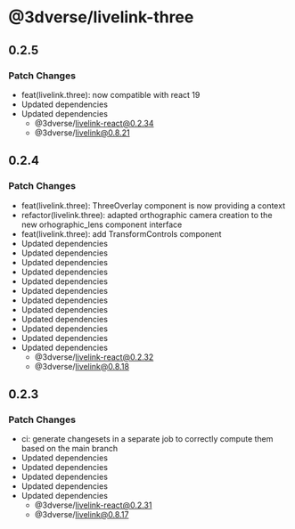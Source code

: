 # @3dverse/livelink-three

## 0.2.5

### Patch Changes

- feat(livelink.three): now compatible with react 19
- Updated dependencies
- Updated dependencies
    - @3dverse/livelink-react@0.2.34
    - @3dverse/livelink@0.8.21

## 0.2.4

### Patch Changes

- feat(livelink.three): ThreeOverlay component is now providing a context
- refactor(livelink.three): adapted orthographic camera creation to the new orhographic_lens component interface
- feat(livelink.three): add TransformControls component
- Updated dependencies
- Updated dependencies
- Updated dependencies
- Updated dependencies
- Updated dependencies
- Updated dependencies
- Updated dependencies
- Updated dependencies
- Updated dependencies
- Updated dependencies
- Updated dependencies
- Updated dependencies
    - @3dverse/livelink-react@0.2.32
    - @3dverse/livelink@0.8.18

## 0.2.3

### Patch Changes

- ci: generate changesets in a separate job to correctly compute them based on the main branch
- Updated dependencies
- Updated dependencies
- Updated dependencies
- Updated dependencies
- Updated dependencies
    - @3dverse/livelink-react@0.2.31
    - @3dverse/livelink@0.8.17

